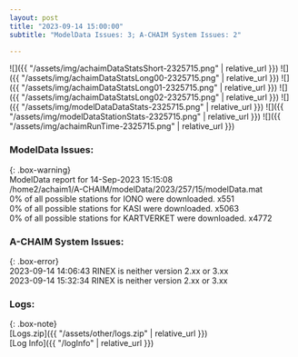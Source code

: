 ```yaml
---
layout: post
title: "2023-09-14 15:00:00"
subtitle: "ModelData Issues: 3; A-CHAIM System Issues: 2"

---
```


![]({{ "/assets/img/achaimDataStatsShort-2325715.png" | relative_url }})
![]({{ "/assets/img/achaimDataStatsLong00-2325715.png" | relative_url }})
![]({{ "/assets/img/achaimDataStatsLong01-2325715.png" | relative_url }})
![]({{ "/assets/img/achaimDataStatsLong02-2325715.png" | relative_url }})
![]({{ "/assets/img/modelDataDataStats-2325715.png" | relative_url }})
![]({{ "/assets/img/modelDataStationStats-2325715.png" | relative_url }})
![]({{ "/assets/img/achaimRunTime-2325715.png" | relative_url }})


### ModelData Issues:  
  
{: .box-warning}  
 ModelData report for 14-Sep-2023 15:15:08   
 /home2/achaim1/A-CHAIM/modelData/2023/257/15/modelData.mat   
 0% of all possible stations for IONO were downloaded. x551   
 0% of all possible stations for KASI were downloaded. x5063   
 0% of all possible stations for KARTVERKET were downloaded. x4772   
  
### A-CHAIM System Issues:  
  
{: .box-error}  
2023-09-14 14:06:43 RINEX is neither version 2.xx or 3.xx  
2023-09-14 15:32:34 RINEX is neither version 2.xx or 3.xx  

### Logs:  
  
{: .box-note}  
[Logs.zip]({{ "/assets/other/logs.zip" | relative_url }})  
[Log Info]({{ "/logInfo" | relative_url }})  
